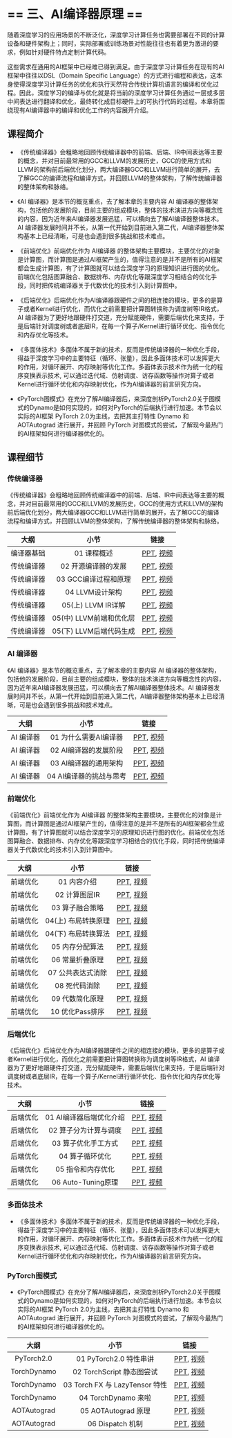 <!--Copyright © ZOMI 适用于[License](https://github.com/chenzomi12/DeepLearningSystem)版权许可-->

# == 三、AI编译器原理 ==

随着深度学习的应用场景的不断泛化，深度学习计算任务也需要部署在不同的计算设备和硬件架构上；同时，实际部署或训练场景对性能往往也有着更为激进的要求，例如针对硬件特点定制计算代码。

这些需求在通用的AI框架中已经难已得到满足。由于深度学习计算任务在现有的AI框架中往往以DSL（Domain Specific Language）的方式进行编程和表达，这本身使得深度学习计算任务的优化和执行天然符合传统计算机语言的编译和优化过程。因此，深度学习的编译与优化就是将当前的深度学习计算任务通过一层或多层中间表达进行翻译和优化，最终转化成目标硬件上的可执行代码的过程。本章将围绕现有AI编译器中的编译和优化工作的内容展开介绍。

## 课程简介

- 《传统编译器》会粗略地回顾传统编译器中的前端、后端、IR中间表达等主要的概念，并对目前最常用的GCC和LLVM的发展历史，GCC的使用方式和LLVM的架构前后端优化划分，两大编译器GCC和LLVM进行简单的展开，去了解GCC的编译流程和编译方式，并回顾LLVM的整体架构，了解传统编译器的整体架构和脉络。

- 《AI 编译器》是本节的概览重点，去了解本章的主要内容 AI 编译器的整体架构，包括他的发展阶段，目前主要的组成模块，整体的技术演进方向等概念性的内容，因为近年来AI编译器发展迅猛，可以横向去了解AI编译器整体技术。AI 编译器发展时间并不长，从第一代开始到目前进入第二代，AI编译器整体架构基本上已经清晰，可是也会遇到很多挑战和技术难点。 

- 《前端优化》前端优化作为 AI编译器 的整体架构主要模块，主要优化的对象是计算图，而计算图是通过AI框架产生的，值得注意的是并不是所有的AI框架都会生成计算图，有了计算图就可以结合深度学习的原理知识进行图的优化。前端优化包括图算融合、数据排布、内存优化等跟深度学习相结合的优化手段，同时把传统编译器关于代数优化的技术引入到计算图中。

- 《后端优化》后端优化作为AI编译器跟硬件之间的相连接的模块，更多的是算子或者Kernel进行优化，而优化之前需要把计算图转换称为调度树等IR格式，AI 编译器为了更好地跟硬件打交道，充分赋能硬件，需要后端优化来支持，于是后端针对调度树或者底层IR，在每一个算子/Kernel进行循环优化、指令优化和内存优化等技术。

- 《多面体技术》多面体不属于新的技术，反而是传统编译器的一种优化手段，得益于深度学习中的主要特征（循环、张量），因此多面体技术可以发挥更大的作用，对循环展开、内存映射等优化工作。多面体表示技术作为统一化的程序变换表示技术, 可以通过迭代域、仿射调度、访存函数等操作对算子或者Kernel进行循环优化和内存映射优化，作为AI编译器的前言研究方向。

- 《PyTorch图模式》在充分了解AI编译器后，来深度剖析PyTorch2.0关于图模式的Dynamo是如何实现的，如何对PyTorch的后端执行进行加速。本节会以实际的AI框架 PyTorch 2.0为主线，去把其主打特性 Dynamo 和 AOTAutograd 进行展开，并回顾 PyTorch 对图模式的尝试，了解现今最热门的AI框架如何进行编译器优化的。

## 课程细节

### 传统编译器

《传统编译器》会粗略地回顾传统编译器中的前端、后端、IR中间表达等主要的概念，并对目前最常用的GCC和LLVM的发展历史，GCC的使用方式和LLVM的架构前后端优化划分，两大编译器GCC和LLVM进行简单的展开，去了解GCC的编译流程和编译方式，并回顾LLVM的整体架构，了解传统编译器的整体架构和脉络。

| 大纲 | 小节 | 链接|
|:--:|:--:|:--:|
| 编译器基础 | 01 课程概述| [PPT](./01_Tradition/01.introduction.pdf), [视频](https://www.bilibili.com/video/BV1D84y1y73v/) |
| 传统编译器 | 02 开源编译器的发展| [PPT](./01_Tradition/02.history.pdf), [视频](https://www.bilibili.com/video/BV1sM411C7Vr/) |
| 传统编译器 | 03 GCC编译过程和原理| [PPT](./01_Tradition/03.gcc.pdf), [视频](https://www.bilibili.com/video/BV1LR4y1f7et/) |
| 传统编译器 | 04 LLVM设计架构| [PPT](./01_Tradition/04.llvm.pdf), [视频](https://www.bilibili.com/video/BV1CG4y1V7Dn/) |
| 传统编译器 | 05(上) LLVM IR详解| [PPT](./01_Tradition/05.llvm_detail01.pdf), [视频](https://www.bilibili.com/video/BV1LR4y1f7et/) |
| 传统编译器 | 05(中) LLVM前端和优化层 | [PPT](./01_Tradition/06.llvm_detail02.pdf), [视频](https://www.bilibili.com/video/BV1vd4y1t7vS) |
| 传统编译器 | 05(下) LLVM后端代码生成 | [PPT](./01_Tradition/07.llvm_detail03.pdf), [视频](https://www.bilibili.com/video/BV1cd4y1b7ho) |

### AI 编译器

《AI 编译器》是本节的概览重点，去了解本章的主要内容 AI 编译器的整体架构，包括他的发展阶段，目前主要的组成模块，整体的技术演进方向等概念性的内容，因为近年来AI编译器发展迅猛，可以横向去了解AI编译器整体技术。AI 编译器发展时间并不长，从第一代开始到目前进入第二代，AI编译器整体架构基本上已经清晰，可是也会遇到很多挑战和技术难点。 

| 大纲 | 小节 | 链接|
|:--:|:--:|:--:|
| AI 编译器 | 01 为什么需要AI编译器| [PPT](./02_AICompiler/01.appear.pdf), [视频](https://www.bilibili.com/video/BV1pM41167KP) |
| AI 编译器 | 02 AI编译器的发展阶段| [PPT](./02_AICompiler/02.stage.pdf), [视频](https://www.bilibili.com/video/BV1QK411R7iy/) |
| AI 编译器 | 03 AI编译器的通用架构| [PPT](./02_AICompiler/03.architecture.pdf), [视频](https://www.bilibili.com/video/BV1qD4y1Y73e/) |
| AI 编译器 | 04 AI编译器的挑战与思考 | [PPT](./02_AICompiler/04.future.pdf), [视频](https://www.bilibili.com/video/BV1Hv4y1R7uc/) |

### 前端优化

《前端优化》前端优化作为 AI编译器 的整体架构主要模块，主要优化的对象是计算图，而计算图是通过AI框架产生的，值得注意的是并不是所有的AI框架都会生成计算图，有了计算图就可以结合深度学习的原理知识进行图的优化。前端优化包括图算融合、数据排布、内存优化等跟深度学习相结合的优化手段，同时把传统编译器关于代数优化的技术引入到计算图中。

| 大纲 | 小节 | 链接|
|:--:|:--:|:--:|
| 前端优化 | 01 内容介绍| [PPT](./03_Frontend/01.introduction.pdf), [视频](https://www.bilibili.com/video/BV1ne411w7n2/) |
| 前端优化 | 02 计算图层IR| [PPT](./03_Frontend/02.graph_ir.pdf), [视频](https://www.bilibili.com/video/BV1kV4y1w72W/) |
| 前端优化 | 03 算子融合策略| [PPT](./03_Frontend/03.op_fusion.pdf), [视频](https://www.bilibili.com/video/BV1P24y1D7RV/) |
| 前端优化 | 04(上) 布局转换原理 | [PPT](./03_Frontend/04.layout_trans01.pdf), [视频](https://www.bilibili.com/video/BV1xK411z7Uw/) |
| 前端优化 | 04(下) 布局转换算法 | [PPT](./03_Frontend/04.layout_trans02.pdf), [视频](https://www.bilibili.com/video/BV1gd4y1Y7dc/) |
| 前端优化 | 05 内存分配算法| [PPT](./03_Frontend/05.memory.pdf), [视频]() |
| 前端优化 | 06 常量折叠原理| [PPT](./03_Frontend/06.constant_fold.pdf), [视频](https://www.bilibili.com/video/BV1P8411W7dY/) |
| 前端优化 | 07 公共表达式消除 | [PPT](./03_Frontend/07.cse.pdf), [视频](https://www.bilibili.com/video/BV1rv4y1Q7tp/) |
| 前端优化 | 08 死代码消除 | [PPT](./03_Frontend/08.dce.pdf), [视频](https://www.bilibili.com/video/BV1hD4y1h7nh/) |
| 前端优化 | 09 代数简化原理| [PPT](./03_Frontend/09.algebraic.pdf), [视频](https://www.bilibili.com/video/BV1g24y1Q7qC/) |
| 前端优化 | 10 优化Pass排序| [PPT](./03_Frontend/10.summary.pdf), [视频](https://www.bilibili.com/video/BV1L14y1P7ku/) |

### 后端优化

《后端优化》后端优化作为AI编译器跟硬件之间的相连接的模块，更多的是算子或者Kernel进行优化，而优化之前需要把计算图转换称为调度树等IR格式，AI 编译器为了更好地跟硬件打交道，充分赋能硬件，需要后端优化来支持，于是后端针对调度树或者底层IR，在每一个算子/Kernel进行循环优化、指令优化和内存优化等技术。

| 大纲 | 小节 | 链接|
|:--:|:--:|:--:|
| 后端优化 | 01 AI编译器后端优化介绍 | [PPT](./04_Backend/01.introduction.pdf), [视频](https://www.bilibili.com/video/BV17D4y177bP/) |
| 后端优化 | 02 算子分为计算与调度 | [PPT](./04_Backend/02.ops_compute.pdf), [视频](https://www.bilibili.com/video/BV1K84y1x7Be/) |
| 后端优化 | 03 算子优化手工方式| [PPT](./04_Backend/03.optimization.pdf), [视频](https://www.bilibili.com/video/BV1ZA411X7WZ/) |
| 后端优化 | 04 算子循环优化| [PPT](./04_Backend/04.loop_opt.pdf), [视频](https://www.bilibili.com/video/BV17D4y177bP/) |
| 后端优化 | 05 指令和内存优化 | [PPT](./04_Backend/05.other_opt.pdf), [视频](https://www.bilibili.com/video/BV11d4y1a7J6/) |
| 后端优化 | 06 Auto-Tuning原理 | [PPT](./04_Backend/06.auto_tuning.pdf), [视频](https://www.bilibili.com/video/BV1uA411D7JF/) |

### 多面体技术

- 《多面体技术》多面体不属于新的技术，反而是传统编译器的一种优化手段，得益于深度学习中的主要特征（循环、张量），因此多面体技术可以发挥更大的作用，对循环展开、内存映射等优化工作。多面体表示技术作为统一化的程序变换表示技术, 可以通过迭代域、仿射调度、访存函数等操作对算子或者Kernel进行循环优化和内存映射优化，作为AI编译器的前言研究方向。

### PyTorch图模式

- 《PyTorch图模式》在充分了解AI编译器后，来深度剖析PyTorch2.0关于图模式的Dynamo是如何实现的，如何对PyTorch的后端执行进行加速。本节会以实际的AI框架 PyTorch 2.0为主线，去把其主打特性 Dynamo 和 AOTAutograd 进行展开，并回顾 PyTorch 对图模式的尝试，了解现今最热门的AI框架如何进行编译器优化的。

| 大纲 | 小节 | 链接|
|:--:|:--:|:--:|
| PyTorch2.0| 01 PyTorch2.0 特性串讲| [PPT](./06_PyTorch/01.introduction.pdf), [视频](https://www.bilibili.com/video/BV1p84y1675B/) |
| TorchDynamo | 02 TorchScript 静态图尝试| [PPT](./06_PyTorch/02.torchscript.pdf), [视频](https://www.bilibili.com/video/BV1JV4y1P7gB/) |
| TorchDynamo | 03 Torch FX 与 LazyTensor 特性 | [PPT](./06_PyTorch/03.torchfx_lazy.pdf), [视频](https://www.bilibili.com/video/BV1944y1m7fU/) |
| TorchDynamo | 04 TorchDynamo 来啦 | [PPT](./06_PyTorch/04.torchdynamo.pdf), [视频](https://www.bilibili.com/video/BV1Hv4y1R7uc/) |
| AOTAutograd | 05 AOTAutograd 原理 | [PPT](./06_PyTorch/05.aotatuograd.pdf), [视频](https://www.bilibili.com/video/BV1Me4y1V7Ke/) |
| AOTAutograd | 06 Dispatch 机制| [PPT](./06_PyTorch/06.dispatch.pdf), [视频](https://www.bilibili.com/video/BV1L3411d7SM/) |
